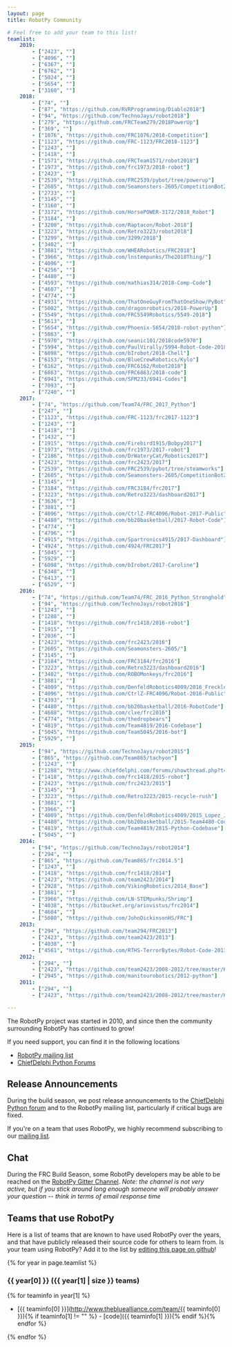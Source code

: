```yaml
---
layout: page
title: RobotPy Community

# Feel free to add your team to this list!
teamlist:
    2019:
        - ["2423", ""]
        - ["4096", ""]
        - ["6367", ""]
        - ["6762", ""]
        - ["5024", ""]
        - ["5654", ""]
        - ["3160", ""]
    2018:
        - ["74", ""]
        - ["87", "https://github.com/RVRProgramming/Diablo2018"]
        - ["94", "https://github.com/TechnoJays/robot2018"]
        - ["279", "https://github.com/FRCTeam279/2018PowerUp"]
        - ["369", ""]
        - ["1076", "https://github.com/FRC1076/2018-Competition"]
        - ["1123", "https://github.com/FRC-1123/FRC2018-1123"]
        - ["1243", ""]
        - ["1418", ""]
        - ["1571", "https://github.com/FRCTeam1571/robot2018"]
        - ["1973", "https://github.com/frc1973/2018-robot"]
        - ["2423", ""]
        - ["2539", "https://github.com/FRC2539/pybot/tree/powerup"]
        - ["2605", "https://github.com/Seamonsters-2605/CompetitionBot2018"]
        - ["2733", ""]
        - ["3145", ""]
        - ["3160", ""]
        - ["3172", "https://github.com/HorsePOWER-3172/2018_Robot"]
        - ["3184", ""]
        - ["3200", "https://github.com/Raptacon/Robot-2018"]
        - ["3223", "https://github.com/Retro3223/robot2018"]
        - ["3299", "https://github.com/3299/2018"]
        - ["3402", ""]
        - ["3881", "https://github.com/WHEARobotics/FRC2018"]
        - ["3966", "https://github.com/lnstempunks/The2018Thing/"]
        - ["4096", ""]
        - ["4256", ""]
        - ["4480", ""]
        - ["4593", "https://github.com/mathias314/2018-Comp-Code"]
        - ["4607", ""]
        - ["4774", ""]
        - ["4931", "https://github.com/ThatOneGuyFromThatOneShow/PyBot"]
        - ["5002", "https://github.com/dragonrobotics/2018-PowerUp"]
        - ["5549", "https://github.com/FRC5549Robotics/5549-2018"]
        - ["5613", ""]
        - ["5654", "https://github.com/Phoenix-5654/2018-robot-python"]
        - ["5863", ""]
        - ["5970", "https://github.com/seanic101/2018code5970"]
        - ["5994", "https://github.com/PaulVirally/5994-Robot-Code-2018"]
        - ["6098", "https://github.com/bIrobot/2018-Chell"]
        - ["6153", "https://github.com/BlueCrewRobotics/Kylo"]
        - ["6162", "https://github.com/FRC6162/Robot2018"]
        - ["6863", "https://github.com/FRC6863/2018-code"]
        - ["6941", "https://github.com/SFM233/6941-Codes"]
        - ["7093", ""]
        - ["7240", ""]
    2017:
        - ["74", "https://github.com/Team74/FRC_2017_Python"]
        - ["247", ""]
        - ["1123", "https://github.com/FRC-1123/frc2017-1123"]
        - ["1243", ""]
        - ["1418", ""]
        - ["1432", ""]
        - ["1915", "https://github.com/Firebird1915/Bobpy2017"]
        - ["1973", "https://github.com/frc1973/2017-robot"]
        - ["2186", "https://github.com/DrWateryCat/Robotics2017"]
        - ["2423", "https://github.com/frc2423/2017"]
        - ["2539", "https://github.com/FRC2539/pybot/tree/steamworks"]
        - ["2605", "https://github.com/Seamonsters-2605/CompetitionBot2017"]
        - ["3145", ""]
        - ["3184", "https://github.com/FRC3184/frc2017"]
        - ["3223", "https://github.com/Retro3223/dashboard2017"]
        - ["3636", ""]
        - ["3881", ""]
        - ["4096", "https://github.com/CtrlZ-FRC4096/Robot-2017-Public"]
        - ["4480", "https://github.com/bb20basketball/2017-Robot-Code"]
        - ["4774", ""]
        - ["4796", ""]
        - ["4915", "https://github.com/Spartronics4915/2017-Dashboard"]
        - ["4924", "https://github.com/4924/FRC2017"]
        - ["5045", ""]
        - ["5929", ""]
        - ["6098", "https://github.com/bIrobot/2017-Caroline"]
        - ["6348", ""]
        - ["6413", ""]
        - ["6529", ""]
    2016:
        - ["74", "https://github.com/Team74/FRC_2016_Python_Stronghold"]
        - ["94", "https://github.com/TechnoJays/robot2016"]
        - ["1243", ""]
        - ["1288", ""]
        - ["1418", "https://github.com/frc1418/2016-robot"]
        - ["1915", ""]
        - ["2036", ""]
        - ["2423", "https://github.com/frc2423/2016"]
        - ["2605", "https://github.com/Seamonsters-2605/"]
        - ["3145", ""]
        - ["3184", "https://github.com/FRC3184/frc2016"]
        - ["3223", "https://github.com/Retro3223/dashboard2016"]
        - ["3402", "https://github.com/ROBOMonkeys/frc2016"]
        - ["3881", ""]
        - ["4009", "https://github.com/DenfeldRobotics4009/2016_Freckles"]
        - ["4096", "https://github.com/CtrlZ-FRC4096/Robot-2016-Public"]
        - ["4393", ""]
        - ["4480", "https://github.com/bb20basketball/2016-RobotCode"]
        - ["4688", "https://github.com/clxe/frc2016"]
        - ["4774", "https://github.com/thedropbears"]
        - ["4819", "https://github.com/Team4819/2016-Codebase"]
        - ["5045", "https://github.com/Team5045/2016-bot"]
        - ["5929", ""]
    2015:
        - ["94", "https://github.com/TechnoJays/robot2015"]
        - ["865", "https://github.com/Team865/tachyon"]
        - ["1243", ""]
        - ["1288", "http://www.chiefdelphi.com/forums/showthread.php?t=135688"]
        - ["1418", "https://github.com/frc1418/2015-robot"]
        - ["2423", "https://github.com/frc2423/2015"]
        - ["3145", ""]
        - ["3223", "https://github.com/Retro3223/2015-recycle-rush"]
        - ["3881", ""]
        - ["3966", ""]
        - ["4009", "https://github.com/DenfeldRobotics4009/2015_Lopez_Jr"]
        - ["4480", "https://github.com/bb20basketball/2015-Team4480-Code"]
        - ["4819", "https://github.com/Team4819/2015-Python-Codebase"]
        - ["5045", ""]
    2014:
        - ["94", "https://github.com/TechnoJays/robot2014"]
        - ["294", ""]
        - ["865", "https://github.com/Team865/frc2014.5"]
        - ["1243", ""]
        - ["1418", "https://github.com/frc1418/2014"]
        - ["2423", "https://github.com/team2423/2014"]
        - ["2928", "https://github.com/VikingRobotics/2014_Base"]
        - ["3881", ""]
        - ["3966", "https://github.com/LN-STEMpunks/Shrimp"]
        - ["4038", "https://bitbucket.org/ariovistus/frc2014"]
        - ["4604", ""]
        - ["5080", "https://github.com/JohnDickinsonHS/FRC"]
    2013:
        - ["294", "https://github.com/team294/FRC2013"]
        - ["2423", "https://github.com/team2423/2013"]
        - ["4038", ""]
        - ["4561", "https://github.com/RTHS-TerrorBytes/Robot-Code-2013"]
    2012:
        - ["294", ""]
        - ["2423", "https://github.com/team2423/2008-2012/tree/master/Kwarqs2012"]
        - ["2945", "https://github.com/manitourobotics/2012-python"]
    2011:
        - ["294", ""]
        - ["2423", "https://github.com/team2423/2008-2012/tree/master/Kwarqs2011/trunk"]

---
```


The RobotPy project was started in 2010, and since then the community surrounding RobotPy has continued to grow!

If you need support, you can find it in the following locations

* [RobotPy mailing list](https://groups.google.com/forum/#!forum/robotpy)
* [ChiefDelphi Python Forums](http://www.chiefdelphi.com/forums/forumdisplay.php?f=187)

Release Announcements
---------------------

During the build season, we post release announcements to the
[ChiefDelphi Python forum](http://www.chiefdelphi.com/forums/forumdisplay.php?f=187) and
to the RobotPy mailing list, particularly if critical bugs are fixed.

If you're on a team that uses RobotPy, we highly recommend subscribing to our
[mailing list](https://groups.google.com/forum/#!forum/robotpy).

Chat
----

During the FRC Build Season, some RobotPy developers may be able to be reached on
the [RobotPy Gitter Channel](https://gitter.im/robotpy/robotpy-wpilib).  _Note: the channel is not very active, but if you stick around long enough someone will probably answer your question -- think in terms of email response time_


Teams that use RobotPy
----------------------

Here is a list of teams that are known to have used RobotPy over the years, and that have publicly released their source code for others to learn from. Is your team using RobotPy? Add it to the list by [editing this page on github](https://github.com/robotpy/robotpy.github.io/blob/master/community.md)!

{% for year in page.teamlist %}
### {{ year[0] }} ({{ year[1] | size }} teams)

{% for teaminfo in year[1] %}
* [{{ teaminfo[0] }}](http://www.thebluealliance.com/team/{{ teaminfo[0] }}){% if teaminfo[1] != "" %} - [code]({{ teaminfo[1] }}){% endif %}{% endfor %}

{% endfor %}
